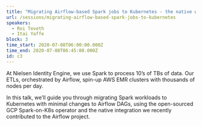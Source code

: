 ```yaml
---
title: "Migrating Airflow-based Spark jobs to Kubernetes - the native way"
url: /sessions/migrating-airflow-based-spark-jobs-to-kubernetes
speakers:
  - Roi Teveth
  - Itai Yaffe
block: 3
time_start: 2020-07-08T06:00:00.000Z
time_end: 2020-07-08T06:45:00.000Z
id: c3
---
```


At Nielsen Identity Engine, we use Spark to process 10’s of TBs of data. Our ETLs, orchestrated by Airflow, spin-up AWS EMR clusters with thousands of nodes per day.

In this talk, we’ll guide you through migrating Spark workloads to Kubernetes with minimal changes to Airflow DAGs, using the open-sourced GCP Spark-on-K8s operator and the native integration we recently contributed to the Airflow project.

